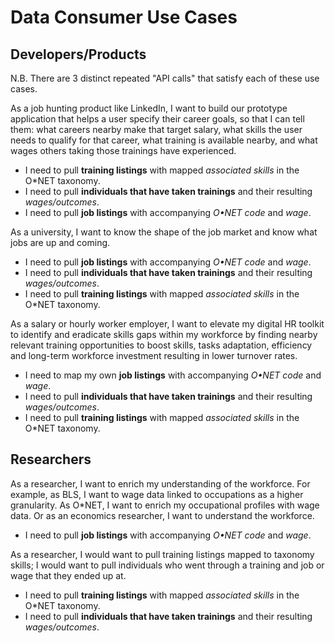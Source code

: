 # Data Consumer Use Cases
## Developers/Products
N.B. There are 3 distinct repeated "API calls" that satisfy each of these use cases.

As a job hunting product like LinkedIn, I want to build our prototype application that helps a user specify their career goals, so that I can tell them: what careers nearby make that target salary, what skills the user needs to qualify for that career, what training is available nearby, and what wages others taking those trainings have experienced.
* I need to pull **training listings** with mapped *associated skills* in the O*NET taxonomy.
* I need to pull **individuals that have taken trainings** and their resulting *wages/outcomes*.
* I need to pull **job listings** with accompanying *O•NET code* and *wage*.

As a university, I want to know the shape of the job market and know what jobs are up and coming.
* I need to pull **job listings** with accompanying *O•NET code* and *wage*.
* I need to pull **individuals that have taken trainings** and their resulting *wages/outcomes*.
* I need to pull **training listings** with mapped *associated skills* in the O*NET taxonomy.

As a salary or hourly worker employer, I want to elevate my digital HR toolkit to identify and eradicate skills gaps within my workforce by finding nearby relevant training opportunities to boost skills, tasks adaptation, efficiency and long-term workforce investment resulting in lower turnover rates.
* I need to map my own **job listings** with accompanying *O•NET code* and *wage*.
* I need to pull **individuals that have taken trainings** and their resulting *wages/outcomes*.
* I need to pull **training listings** with mapped *associated skills* in the O*NET taxonomy.

## Researchers

As a researcher, I want to enrich my understanding of the workforce. For example, as BLS, I want to wage data linked to occupations as a higher granularity. As O*NET, I want to enrich my occupational profiles with wage data. Or as an economics researcher, I want to understand the workforce.
* I need to pull **job listings** with accompanying *O•NET code* and *wage*.

As a researcher, I would want to pull training listings mapped to taxonomy skills; I would want to pull individuals who went through a training and job or wage that they ended up at.
* I need to pull **training listings** with mapped *associated skills* in the O*NET taxonomy.
* I need to pull **individuals that have taken trainings** and their resulting *wages/outcomes*.
